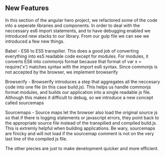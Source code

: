 ## New Features

In this section of the angular hero project, we refactored some of the code into a seperate libraries and components. In order to deal with the neccessary es6 import statements, and to have debugging enabled we introduced new stacks to our library. From our gulp file we can see we introduced a few new things.

Babel - ES6 to ES5 transpilier. This does a good job of converting everything into es5 readable code except for modules. For modules, it converts ES6 into commonjs format because that format of var x = require('x') matches syntax with the import es6 syntax. Since commonjs is not accepted by the browser, we implement browserify

Browserify - Browserify introduces a step that aggregates all the neccesary code into one file (in this case build.js). This helps us handle commonjs format modules, and builds our application into a single readable js file. Although this makes it difficult to debug, so we introduce a new concept called sourcemaps

Sourcemaps - Source maps let the browser also load the original source js so that if there is logging statements or javascript errors, they point back to the appropriate source file instead of the transpilied and compiled build.js. This is extremly helpful when building applications. Be wary, sourcemaps are finicky and will not load if the sourcemap comment is not on the very last line of the compiled js file.

The other piecies are just to make development quicker and more efficient.